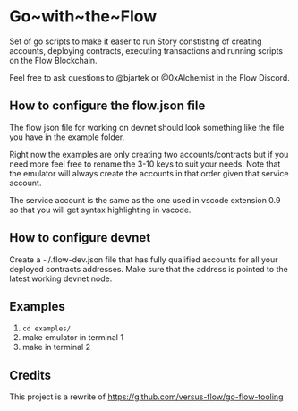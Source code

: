 # Go~with~the~Flow

Set of go scripts to make it easer to run Story constisting of creating accounts, deploying contracts, executing transactions and running scripts on the Flow Blockchain.

Feel free to ask questions to @bjartek or @0xAlchemist in the Flow Discord.

## How to configure the flow.json file
The flow json file for working on devnet should look something like the file you have in the example folder. 

Right now the examples are only creating two accounts/contracts but if you need more feel free to rename the 3-10 keys to suit your needs. Note that the emulator will always create the accounts in that order given that service account. 

The service account is the same as the one used in vscode extension 0.9 so that you will get syntax highlighting in vscode.

## How to configure devnet
Create a ~/.flow-dev.json file that has fully qualified accounts for all your deployed contracts addresses. Make sure that the address is pointed to the latest working devnet node. 

## Examples

1. `cd examples/`
2. make emulator in terminal 1
3. make in terminal 2

## Credits

This project is a rewrite of https://github.com/versus-flow/go-flow-tooling 
